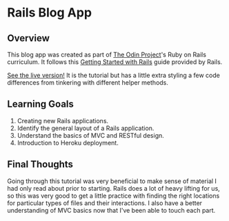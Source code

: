 # Rails Blog App

## Overview

This blog app was created as part of [The Odin Project](https://www.theodinproject.com/)'s Ruby on Rails curriculum.  It follows this [Getting Started with Rails](https://guides.rubyonrails.org/getting_started.html) guide provided by Rails.

[See the live version!](https://agile-plateau-43232.herokuapp.com/)  It is the tutorial but has a little extra styling a few code differences from tinkering with different helper methods.

## Learning Goals

1. Creating new Rails applications.
2. Identify the general layout of a Rails application.
3. Understand the basics of MVC and RESTful design.
4. Introduction to Heroku deployment.

## Final Thoughts
Going through this tutorial was very beneficial to make sense of material I had only read about prior to starting.  Rails does a lot of heavy lifting for us, so this was very good to get a little practice with finding the right locations for particular types of files and their interactions.  I also have a better understanding of MVC basics now that I've been able to touch each part.